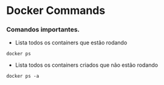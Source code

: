# Docker Commands

### Comandos importantes.

* Lista todos os containers que estão rodando
```
docker ps
```

* Lista todos os containers criados que não estão rodando
```
docker ps -a
```
